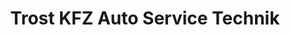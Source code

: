 ---
title: "Trost KFZ Auto Service Technik"
url: /feldkirchen/trost-kfz-auto-service-technik/
shop: Autowerkstatt
---